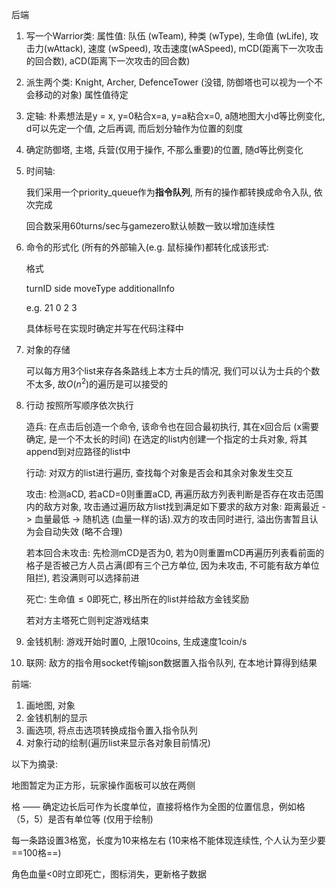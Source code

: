 后端

1. 写一个Warrior类: 属性值: 队伍 (wTeam), 种类 (wType), 生命值 (wLife), 攻击力(wAttack), 速度 (wSpeed), 攻击速度(wASpeed), mCD(距离下一次攻击的回合数), aCD(距离下一次攻击的回合数)

2. 派生两个类: Knight, Archer, DefenceTower (没错, 防御塔也可以视为一个不会移动的对象) 属性值待定

3. 定轴: 朴素想法是y = x, y=0粘合x=a, y=a粘合x=0, a随地图大小d等比例变化, d可以先定一个值, 之后再调, 而后划分轴作为位置的刻度

4. 确定防御塔, 主塔, 兵营(仅用于操作, 不那么重要)的位置, 随d等比例变化

5. 时间轴: 

   我们采用一个priority_queue作为**指令队列**, 所有的操作都转换成命令入队, 依次完成

   回合数采用60turns/sec与gamezero默认帧数一致以增加连续性

6. 命令的形式化 (所有的外部输入(e.g. 鼠标操作)都转化成该形式: 

   格式

   turnID side moveType additionalInfo

   e.g. 21 0 2 3

   具体标号在实现时确定并写在代码注释中

7. 对象的存储

   可以每方用3个list来存各条路线上本方士兵的情况, 我们可以认为士兵的个数不太多, 故$O(n^2)$的遍历是可以接受的

8. 行动 按照所写顺序依次执行

   造兵: 在点击后创造一个命令, 该命令也在回合最初执行, 其在x回合后 (x需要确定, 是一个不太长的时间) 在选定的list内创建一个指定的士兵对象, 将其append到对应路径的list中

   行动: 对双方的list进行遍历, 查找每个对象是否会和其余对象发生交互

   攻击: 检测aCD, 若aCD=0则重置aCD, 再遍历敌方列表判断是否存在攻击范围内的敌方对象, 攻击通过遍历敌方list找到满足如下要求的敌方对象: 距离最近 -> 血量最低 -> 随机选 (血量一样的话).双方的攻击同时进行, 溢出伤害暂且认为会自动失效 (略不合理)

   若本回合未攻击: 先检测mCD是否为0, 若为0则重置mCD再遍历列表看前面的格子是否被己方人员占满(即有三个己方单位, 因为未攻击, 不可能有敌方单位阻拦), 若没满则可以选择前进

   死亡: 生命值$\leqslant 0$即死亡, 移出所在的list并给敌方金钱奖励

   若对方主塔死亡则判定游戏结束

9. 金钱机制: 游戏开始时置0, 上限10coins, 生成速度1coin/s

10. 联网: 敌方的指令用socket传输json数据置入指令队列, 在本地计算得到结果

前端:

1. 画地图, 对象
2. 金钱机制的显示
3. 画选项, 将点击选项转换成指令置入指令队列
4. 对象行动的绘制(遍历list来显示各对象目前情况)

以下为摘录:

地图暂定为正方形，玩家操作面板可以放在两侧

格 —— 确定边长后可作为长度单位，直接将格作为全图的位置信息，例如格（5，5）是否有单位等 (仅用于绘制)

每一条路设置3格宽，长度为10来格左右 (10来格不能体现连续性, 个人认为至少要==100格==)

角色血量<0时立即死亡，图标消失，更新格子数据